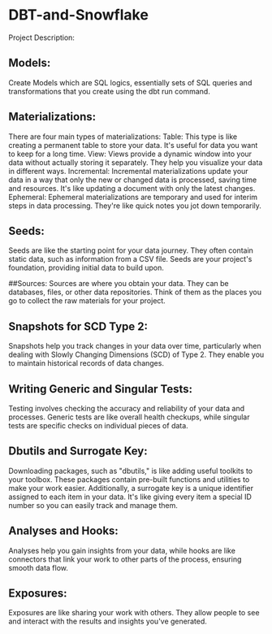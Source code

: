 # DBT-and-Snowflake
Project Description:

## Models:
Create Models which are SQL logics, essentially sets of SQL queries and transformations that you create using the dbt run command.

## Materializations:
There are four main types of materializations:
Table:
This type is like creating a permanent table to store your data. It's useful for data you want to keep for a long time.
View:
Views provide a dynamic window into your data without actually storing it separately. They help you visualize your data in different ways.
Incremental:
Incremental materializations update your data in a way that only the new or changed data is processed, saving time and resources. It's like updating a document with only the latest changes.
Ephemeral:
Ephemeral materializations are temporary and used for interim steps in data processing. They're like quick notes you jot down temporarily.

## Seeds:
Seeds are like the starting point for your data journey. They often contain static data, such as information from a CSV file. Seeds are your project's foundation, providing initial data to build upon.

##Sources:
Sources are where you obtain your data. They can be databases, files, or other data repositories. Think of them as the places you go to collect the raw materials for your project.

## Snapshots for SCD Type 2:
Snapshots help you track changes in your data over time, particularly when dealing with Slowly Changing Dimensions (SCD) of Type 2. They enable you to maintain historical records of data changes.

## Writing Generic and Singular Tests:
Testing involves checking the accuracy and reliability of your data and processes. Generic tests are like overall health checkups, while singular tests are specific checks on individual pieces of data.

## Dbutils and Surrogate Key:
Downloading packages, such as "dbutils," is like adding useful toolkits to your toolbox. These packages contain pre-built functions and utilities to make your work easier. Additionally, a surrogate key is a unique identifier assigned to each item in your data. It's like giving every item a special ID number so you can easily track and manage them.

## Analyses and Hooks:
Analyses help you gain insights from your data, while hooks are like connectors that link your work to other parts of the process, ensuring smooth data flow.

## Exposures:
Exposures are like sharing your work with others. They allow people to see and interact with the results and insights you've generated.
